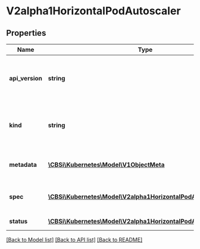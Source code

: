 # V2alpha1HorizontalPodAutoscaler

## Properties
Name | Type | Description | Notes
------------ | ------------- | ------------- | -------------
**api_version** | **string** | APIVersion defines the versioned schema of this representation of an object. Servers should convert recognized schemas to the latest internal value, and may reject unrecognized values. More info: https://git.k8s.io/community/contributors/devel/api-conventions.md#resources | [optional] 
**kind** | **string** | Kind is a string value representing the REST resource this object represents. Servers may infer this from the endpoint the client submits requests to. Cannot be updated. In CamelCase. More info: https://git.k8s.io/community/contributors/devel/api-conventions.md#types-kinds | [optional] 
**metadata** | [**\CBSi\Kubernetes\Model\V1ObjectMeta**](V1ObjectMeta.md) | metadata is the standard object metadata. More info: https://git.k8s.io/community/contributors/devel/api-conventions.md#metadata | [optional] 
**spec** | [**\CBSi\Kubernetes\Model\V2alpha1HorizontalPodAutoscalerSpec**](V2alpha1HorizontalPodAutoscalerSpec.md) | spec is the specification for the behaviour of the autoscaler. More info: https://git.k8s.io/community/contributors/devel/api-conventions.md#spec-and-status. | [optional] 
**status** | [**\CBSi\Kubernetes\Model\V2alpha1HorizontalPodAutoscalerStatus**](V2alpha1HorizontalPodAutoscalerStatus.md) | status is the current information about the autoscaler. | [optional] 

[[Back to Model list]](../README.md#documentation-for-models) [[Back to API list]](../README.md#documentation-for-api-endpoints) [[Back to README]](../README.md)


